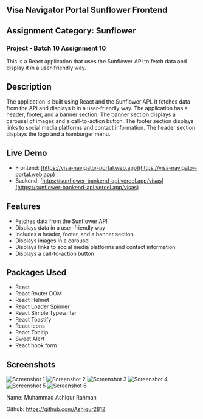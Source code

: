 ## Visa Navigator Portal Sunflower Frontend

## Assignment Category: Sunflower

### Project - Batch 10 Assignment 10

This is a React application that uses the Sunflower API to fetch data and display it in a user-friendly way.

## Description

The application is built using React and the Sunflower API. It fetches data from the API and displays it in a user-friendly way. The application has a header, footer, and a banner section. The banner section displays a carousel of images and a call-to-action button. The footer section displays links to social media platforms and contact information. The header section displays the logo and a hamburger menu.

## Live Demo

- Frontend:
  [https://visa-navigator-portal.web.app](https://visa-navigator-portal.web.app)
- Backend:
  [https://sunflower-bankend-api.vercel.app/visas](https://sunflower-bankend-api.vercel.app/visas)

## Features

- Fetches data from the Sunflower API
- Displays data in a user-friendly way
- Includes a header, footer, and a banner section
- Displays images in a carousel
- Displays links to social media platforms and contact information
- Displays a call-to-action button

## Packages Used

- React
- React Router DOM
- React Helmet
- React Loader Spinner
- React Simple Typewriter
- React Toastify
- React Icons
- React Tooltip
- Sweet Alert
- React hook form

## Screenshots

![Screenshot 1](./public/images/screen-1-dark.jpeg)
![Screenshot 2](./public/images/screen-1.jpeg)
![Screenshot 3](./public/images/screen-4.jpeg)
![Screenshot 4](./public/images/screen-2.jpeg)
![Screenshot 5](./public/images/screen-3.jpeg)
![Screenshot 6](./public/images/screen-5.jpeg)

Name: Muhammad Ashiqur Rahman

Github: https://github.com/Ashiqur2812
